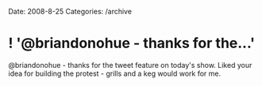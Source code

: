 Date: 2008-8-25
Categories: /archive

# ! '@briandonohue - thanks for the...'

@briandonohue - thanks for the tweet feature on today's show. Liked your idea for building the protest - grills and a keg would work for me.
